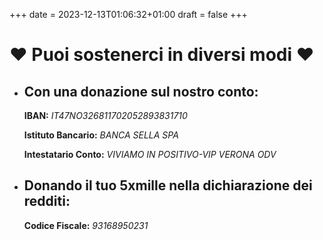+++
date = 2023-12-13T01:06:32+01:00
draft = false
+++

# :heart: Puoi sostenerci in diversi modi :heart:


- ## Con una donazione sul nostro conto: 

    **IBAN:** *IT47NO326811702052893831710*

    **Istituto Bancario:** *BANCA SELLA SPA*

    **Intestatario Conto:** *VIVIAMO IN POSITIVO-VIP VERONA ODV*

- ## Donando il tuo 5xmille nella dichiarazione dei redditi:
    **Codice Fiscale:** *93168950231*